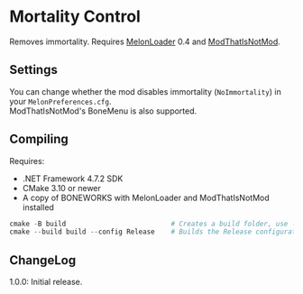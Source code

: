 # Mortality Control
Removes immortality.
Requires [MelonLoader](https://github.com/LavaGang/MelonLoader) 0.4 and [ModThatIsNotMod](https://boneworks.thunderstore.io/package/gnonme/ModThatIsNotMod/).

## Settings
You can change whether the mod disables immortality (`NoImmortality`) in your `MelonPreferences.cfg`.  
ModThatIsNotMod's BoneMenu is also supported.

## Compiling
Requires:
- .NET Framework 4.7.2 SDK
- CMake 3.10 or newer
- A copy of BONEWORKS with MelonLoader and ModThatIsNotMod installed

```ps1
cmake -B build                          # Creates a build folder, use -DBONEWORKS_DIR=<path> if you installed BONEWORKS somewhere outside of C:\Program Files (x86)\Steam\steamapps\common
cmake --build build --config Release    # Builds the Release configuration.
```

## ChangeLog
1.0.0:
Initial release.
